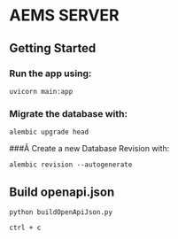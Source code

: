 # AEMS SERVER

## Getting Started

### Run the app using:

```
uvicorn main:app
```

### Migrate the database with:

```
alembic upgrade head
```

###Â Create a new Database Revision with:

```
alembic revision --autogenerate
```

## Build openapi.json

```
python buildOpenApiJson.py

ctrl + c
```
